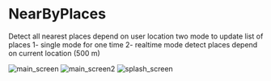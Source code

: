 # NearByPlaces
Detect all nearest places depend on user location
two mode to update list of places
  1- single mode for one time 
  2- realtime mode detect places depend on current location (500 m) 


![main_screen](https://user-images.githubusercontent.com/35667766/67552977-0a185a80-f6c1-11e9-9eb7-0304d3d1b4f5.png)
![main_screen2](https://user-images.githubusercontent.com/35667766/67552978-0ab0f100-f6c1-11e9-83b7-12cb3f91acfb.png)
![splash_screen](https://user-images.githubusercontent.com/35667766/67552979-0ab0f100-f6c1-11e9-9aef-f4ed1800f0b7.png)
